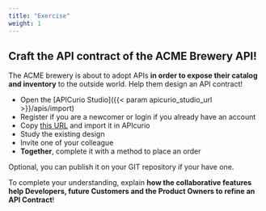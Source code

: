 ```yaml
---
title: "Exercise"
weight: 1
---
```


## Craft the API contract of the ACME Brewery API!

The ACME brewery is about to adopt APIs **in order to expose their catalog and inventory** to the outside world. Help them design an API contract!

- Open the [APICurio Studio]({{< param apicurio_studio_url >}}/apis/import)
- Register if you are a newcomer or login if you already have an account
- Copy [this URL](beer-catalog-1.0.yaml) and import it in APIcurio
- Study the existing design
- Invite one of your colleague
- **Together**, complete it with a method to place an order

Optional, you can publish it on your GIT repository if your have one.

To complete your understanding, explain **how the collaborative features help Developers, future Customers and the Product Owners to refine an API Contract**!
